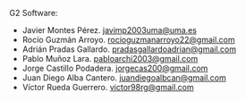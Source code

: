 G2 Software:

- Javier Montes Pérez. javimp2003uma@uma.es
- Rocío Guzmán Arroyo. rocioguzmanarroyo22@gmail.com
- Adrián Pradas Gallardo. pradasgallardoadrian@gmail.com
- Pablo Muñoz Lara. pabloarchi2003@gmail.com
- Jorge Castillo Podadera. jorgecas200@gmail.com
- Juan Diego Alba Cantero. juandiegoalbcan@gmail.com
- Víctor Rueda Guerrero. victor98rg@gmail.com
